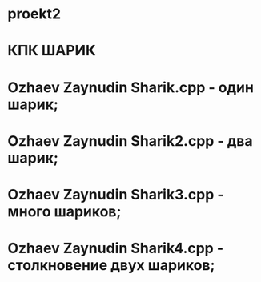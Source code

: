 # proekt2
# КПК ШАРИК
# Ozhaev Zaynudin Sharik.cpp - один шарик;
# Ozhaev Zaynudin Sharik2.cpp - два шарик;
# Ozhaev Zaynudin Sharik3.cpp - много шариков;
# Ozhaev Zaynudin Sharik4.cpp - столкновение двух шариков;